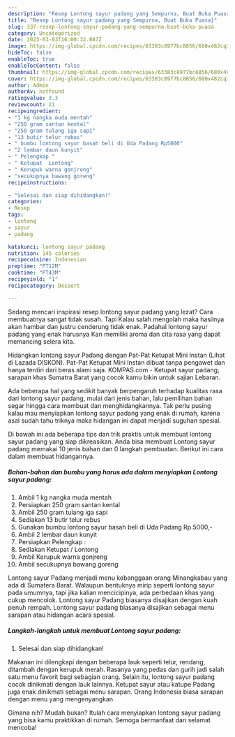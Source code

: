 ```yaml
---
description: "Resep Lontong sayur padang yang Sempurna, Buat Buka Puasa}"
title: "Resep Lontong sayur padang yang Sempurna, Buat Buka Puasa}"
slug: 337-resep-lontong-sayur-padang-yang-sempurna-buat-buka-puasa
category: Uncategorized
date: 2023-03-03T16:00:32.087Z
image: https://img-global.cpcdn.com/recipes/63383c8977bc8856/680x482cq70/lontong-sayur-padang-foto-resep-utama.jpg
hideToc: false
enableToc: true
enableTocContent: false
thumbnail: https://img-global.cpcdn.com/recipes/63383c8977bc8856/680x482cq70/lontong-sayur-padang-foto-resep-utama.jpg
cover: https://img-global.cpcdn.com/recipes/63383c8977bc8856/680x482cq70/lontong-sayur-padang-foto-resep-utama.jpg
author: Admin
authorAv: notfound
ratingvalue: 3.3
reviewcount: 21
recipeingredient:
- "1 kg nangka muda mentah"
- "250 gram santan kental"
- "250 gram tulang iga sapi"
- "13 butir telur rebus"
- " bumbu lontong sayur basah beli di Uda Padang Rp5000"
- "2 lembar daun kunyit"
- " Pelengkap "
- " Ketupat  Lontong"
- " Kerupuk warna gonjreng"
- "secukupnya bawang goreng"
recipeinstructions:

- "Selesai dan siap dihidangkan!"
categories:
- Resep
tags:
- lontong
- sayur
- padang

katakunci: lontong sayur padang 
nutrition: 145 calories
recipecuisine: Indonesian
preptime: "PT12M"
cooktime: "PT43M"
recipeyield: "1"
recipecategory: Dessert

---
```



Sedang mencari inspirasi resep lontong sayur padang yang lezat? Cara membuatnya sangat tidak susah. Tapi Kalau salah mengolah maka hasilnya akan hambar dan justru cenderung tidak enak. Padahal lontong sayur padang yang enak harusnya Kan memiliki aroma dan cita rasa yang dapat memancing selera kita.


Hidangkan lontong sayur Padang dengan Pat-Pat Ketupat Mini Instan (Lihat di Lazada DISKON). Pat-Pat Ketupat Mini Instan dibuat tanpa pengawet dan hanya terdiri dari beras alami saja. KOMPAS.com - Ketupat sayur padang, sarapan khas Sumatra Barat yang cocok kamu bikin untuk sajian Lebaran.

Ada beberapa hal yang sedikit banyak berpengaruh terhadap kualitas rasa dari lontong sayur padang, mulai dari jenis bahan, lalu pemilihan bahan segar hingga cara membuat dan menghidangkannya. Tak perlu pusing kalau mau menyiapkan lontong sayur padang yang enak di rumah, karena asal sudah tahu triknya maka hidangan ini dapat menjadi suguhan spesial.


Di bawah ini ada beberapa tips dan trik praktis untuk membuat lontong sayur padang yang siap dikreasikan. Anda bisa membuat Lontong sayur padang memakai 10 jenis bahan dan 0 langkah pembuatan. Berikut ini cara dalam membuat hidangannya.

<!--inarticleads1-->

##### Bahan-bahan dan bumbu yang harus ada dalam menyiapkan Lontong sayur padang:

1. Ambil 1 kg nangka muda mentah
1. Persiapkan 250 gram santan kental
1. Ambil 250 gram tulang iga sapi
1. Sediakan 13 butir telur rebus
1. Gunakan  bumbu lontong sayur basah beli di Uda Padang Rp.5000,-
1. Ambil 2 lembar daun kunyit
1. Persiapkan  Pelengkap :
1. Sediakan  Ketupat / Lontong
1. Ambil  Kerupuk warna gonjreng
1. Ambil secukupnya bawang goreng


Lontong sayur Padang menjadi menu kebanggaan orang Minangkabau yang ada di Sumatera Barat. Walaupun bentuknya mirip seperti lontong sayur pada umumnya, tapi jika kalian mencicipinya, ada perbedaan khas yang cukup mencolok. Lontong sayur Padang biasanya disajikan dengan kuah penuh rempah. Lontong sayur padang biasanya disajikan sebagai menu sarapan atau hidangan acara spesial. 

<!--inarticleads2-->

##### Langkah-langkah untuk membuat Lontong sayur padang:


1. Selesai dan siap dihidangkan!

Makanan ini dilengkapi dengan beberapa lauk seperti telur, rendang, ditambah dengan kerupuk merah. Rasanya yang pedas dan gurih jadi salah satu menu favorit bagi sebagian orang. Selain itu, lontong sayur padang cocok dinikmati dengan lauk lainnya. Ketupat sayur atau katupe Padang juga enak dinikmati sebagai menu sarapan. Orang Indonesia biasa sarapan dengan menu yang mengenyangkan. 

Gimana nih? Mudah bukan? Itulah cara menyiapkan lontong sayur padang yang bisa kamu praktikkan di rumah. Semoga bermanfaat dan selamat mencoba!

